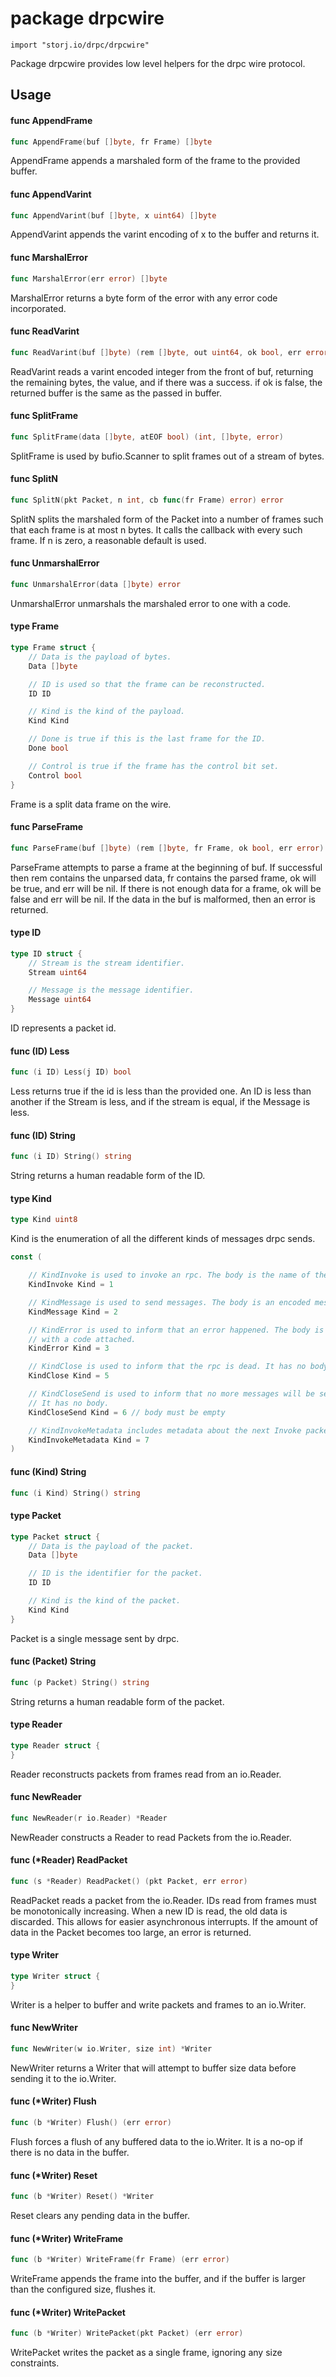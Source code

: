 # package drpcwire

`import "storj.io/drpc/drpcwire"`

Package drpcwire provides low level helpers for the drpc wire protocol.

## Usage

#### func  AppendFrame

```go
func AppendFrame(buf []byte, fr Frame) []byte
```
AppendFrame appends a marshaled form of the frame to the provided buffer.

#### func  AppendVarint

```go
func AppendVarint(buf []byte, x uint64) []byte
```
AppendVarint appends the varint encoding of x to the buffer and returns it.

#### func  MarshalError

```go
func MarshalError(err error) []byte
```
MarshalError returns a byte form of the error with any error code incorporated.

#### func  ReadVarint

```go
func ReadVarint(buf []byte) (rem []byte, out uint64, ok bool, err error)
```
ReadVarint reads a varint encoded integer from the front of buf, returning the
remaining bytes, the value, and if there was a success. if ok is false, the
returned buffer is the same as the passed in buffer.

#### func  SplitFrame

```go
func SplitFrame(data []byte, atEOF bool) (int, []byte, error)
```
SplitFrame is used by bufio.Scanner to split frames out of a stream of bytes.

#### func  SplitN

```go
func SplitN(pkt Packet, n int, cb func(fr Frame) error) error
```
SplitN splits the marshaled form of the Packet into a number of frames such that
each frame is at most n bytes. It calls the callback with every such frame. If n
is zero, a reasonable default is used.

#### func  UnmarshalError

```go
func UnmarshalError(data []byte) error
```
UnmarshalError unmarshals the marshaled error to one with a code.

#### type Frame

```go
type Frame struct {
	// Data is the payload of bytes.
	Data []byte

	// ID is used so that the frame can be reconstructed.
	ID ID

	// Kind is the kind of the payload.
	Kind Kind

	// Done is true if this is the last frame for the ID.
	Done bool

	// Control is true if the frame has the control bit set.
	Control bool
}
```

Frame is a split data frame on the wire.

#### func  ParseFrame

```go
func ParseFrame(buf []byte) (rem []byte, fr Frame, ok bool, err error)
```
ParseFrame attempts to parse a frame at the beginning of buf. If successful then
rem contains the unparsed data, fr contains the parsed frame, ok will be true,
and err will be nil. If there is not enough data for a frame, ok will be false
and err will be nil. If the data in the buf is malformed, then an error is
returned.

#### type ID

```go
type ID struct {
	// Stream is the stream identifier.
	Stream uint64

	// Message is the message identifier.
	Message uint64
}
```

ID represents a packet id.

#### func (ID) Less

```go
func (i ID) Less(j ID) bool
```
Less returns true if the id is less than the provided one. An ID is less than
another if the Stream is less, and if the stream is equal, if the Message is
less.

#### func (ID) String

```go
func (i ID) String() string
```
String returns a human readable form of the ID.

#### type Kind

```go
type Kind uint8
```

Kind is the enumeration of all the different kinds of messages drpc sends.

```go
const (

	// KindInvoke is used to invoke an rpc. The body is the name of the rpc.
	KindInvoke Kind = 1

	// KindMessage is used to send messages. The body is an encoded message.
	KindMessage Kind = 2

	// KindError is used to inform that an error happened. The body is an error
	// with a code attached.
	KindError Kind = 3

	// KindClose is used to inform that the rpc is dead. It has no body.
	KindClose Kind = 5

	// KindCloseSend is used to inform that no more messages will be sent.
	// It has no body.
	KindCloseSend Kind = 6 // body must be empty

	// KindInvokeMetadata includes metadata about the next Invoke packet.
	KindInvokeMetadata Kind = 7
)
```

#### func (Kind) String

```go
func (i Kind) String() string
```

#### type Packet

```go
type Packet struct {
	// Data is the payload of the packet.
	Data []byte

	// ID is the identifier for the packet.
	ID ID

	// Kind is the kind of the packet.
	Kind Kind
}
```

Packet is a single message sent by drpc.

#### func (Packet) String

```go
func (p Packet) String() string
```
String returns a human readable form of the packet.

#### type Reader

```go
type Reader struct {
}
```

Reader reconstructs packets from frames read from an io.Reader.

#### func  NewReader

```go
func NewReader(r io.Reader) *Reader
```
NewReader constructs a Reader to read Packets from the io.Reader.

#### func (*Reader) ReadPacket

```go
func (s *Reader) ReadPacket() (pkt Packet, err error)
```
ReadPacket reads a packet from the io.Reader. IDs read from frames must be
monotonically increasing. When a new ID is read, the old data is discarded. This
allows for easier asynchronous interrupts. If the amount of data in the Packet
becomes too large, an error is returned.

#### type Writer

```go
type Writer struct {
}
```

Writer is a helper to buffer and write packets and frames to an io.Writer.

#### func  NewWriter

```go
func NewWriter(w io.Writer, size int) *Writer
```
NewWriter returns a Writer that will attempt to buffer size data before sending
it to the io.Writer.

#### func (*Writer) Flush

```go
func (b *Writer) Flush() (err error)
```
Flush forces a flush of any buffered data to the io.Writer. It is a no-op if
there is no data in the buffer.

#### func (*Writer) Reset

```go
func (b *Writer) Reset() *Writer
```
Reset clears any pending data in the buffer.

#### func (*Writer) WriteFrame

```go
func (b *Writer) WriteFrame(fr Frame) (err error)
```
WriteFrame appends the frame into the buffer, and if the buffer is larger than
the configured size, flushes it.

#### func (*Writer) WritePacket

```go
func (b *Writer) WritePacket(pkt Packet) (err error)
```
WritePacket writes the packet as a single frame, ignoring any size constraints.

